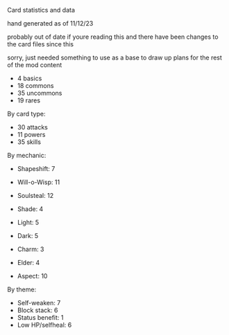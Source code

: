 Card statistics and data

hand generated as of 11/12/23

probably out of date if youre reading this and there have been changes to the card files since this

sorry, just needed something to use as a base to draw up plans for the rest of the mod content

 * 4 basics
 * 18 commons
 * 35 uncommons
 * 19 rares

By card type:

 * 30 attacks 
 * 11 powers
 * 35 skills

By mechanic:

 * Shapeshift: 7
 * Will-o-Wisp: 11
 * Soulsteal: 12
 * Shade: 4
 * Light: 5
 * Dark: 5
 * Charm: 3

 * Elder: 4
 * Aspect: 10

By theme:

 * Self-weaken: 7
 * Block stack: 6
 * Status benefit: 1
 * Low HP/selfheal: 6

